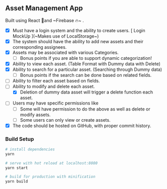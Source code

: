 ## Asset Management App

Built using React 🌟and ~Firebase 🔥~ .

- [x] Must have a login system and the ability to create users.
      [ Login MockUp ](~Makes use of LocalStorage~)
- [x] The system should have the ability to add new assets and their corresponding assignees.
- [x] Assets may be associated with various Categories. 
    - [ ] Bonus points if you are able to support dynamic categorization!
- [x] Ability to view each asset. 
      (Table Format with Dummy data with Delete)
- [x] Ability to search for a particular asset. 
      (Searching through Dummy data)
    - [ ] Bonus points if the search can be done based on related fields.
- [ ] Ability to filter each asset based on fields.
- [ ] Ability to modify and delete each asset.
    - [x] Deletion of dummy data asset will trigger a delete function each asset.   
- [ ] Users may have specific permissions like
   - [ ] Some will have permission to do the above as well as delete or modify assets.
   - [ ] Some users can only view or create assets.
- [x] The code should be hosted on GitHub, with proper commit history.

### Build Setup

``` bash
# install dependencies
yarn

# serve with hot reload at localhost:8080
yarn start

# build for production with minification
yarn build

```
